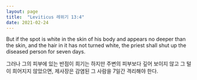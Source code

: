 ```yaml
---
layout: page
title:  "Leviticus 레위기 13:4"
date: 2021-02-24
---
```

But if the spot is white in the skin of his body and appears no deeper than the skin, and the hair in it has not turned white, the priest shall shut up the diseased person for seven days.

그러나 그의 피부에 있는 반점이 희기는 하지만 주변의 피부보다 깊어 보이지 않고 그 털이 희어지지 않았으면, 제사장은 감염된 그 사람을 7일간 격리해야 한다.
